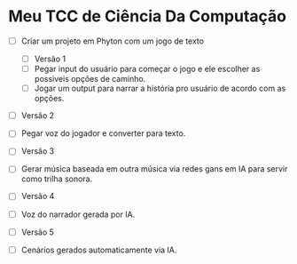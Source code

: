 # Meu TCC de Ciência Da Computação
- [ ] Criar um projeto em Phyton com um jogo de texto
  - [ ] Versão 1
  - [ ] Pegar input do usuário para começar o jogo e ele escolher as possiveis opções de caminho.
  - [ ] Jogar um output para narrar a história pro usuário de acordo com as opções.
 - [ ] Versão 2
  - [ ] Pegar voz do jogador e converter para texto.
  - [ ] Versão 3
   - [ ] Gerar música baseada em outra música via redes gans em IA para servir como trilha sonora.
  - [ ] Versão 4
   - [ ] Voz do narrador gerada por IA.
  - [ ] Versão 5
   - [ ] Cenários gerados automaticamente via IA.
  
